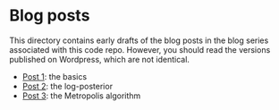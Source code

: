 # Blog posts

This directory contains early drafts of the blog posts in the blog series associated with this code repo. However, you should read the versions published on Wordpress, which are not identical.

* [Post 1](https://darrenjw.wordpress.com/2022/08/07/bayesian-inference-for-a-logistic-regression-model-part-1/): the basics
* [Post 2](https://darrenjw.wordpress.com/2022/08/07/bayesian-inference-for-a-logistic-regression-model-part-2/): the log-posterior
* [Post 3](https://darrenjw.wordpress.com/2022/08/14/bayesian-inference-for-a-logistic-regression-model-part-3/): the Metropolis algorithm


